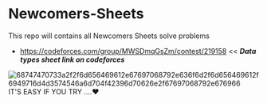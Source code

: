 # Newcomers-Sheets
This repo will contains all Newcomers Sheets solve problems
* https://codeforces.com/group/MWSDmqGsZm/contest/219158 <<  **_Data types sheet link on codeforces_**


![68747470733a2f2f6d656469612e67697068792e636f6d2f6d656469612f6949716d4d3574546a6d704f42396d70626e2f67697068792e676966](https://user-images.githubusercontent.com/103429590/222480699-30bc1b97-8ec8-4744-be7d-05242cd21556.gif)
IT'S EASY IF YOU TRY ....❤️
